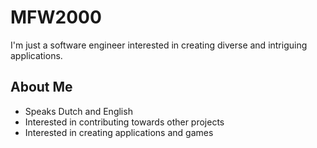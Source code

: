 # MFW2000

I'm just a software engineer interested in creating diverse and intriguing applications.

## About Me
- Speaks Dutch and English
- Interested in contributing towards other projects
- Interested in creating applications and games

